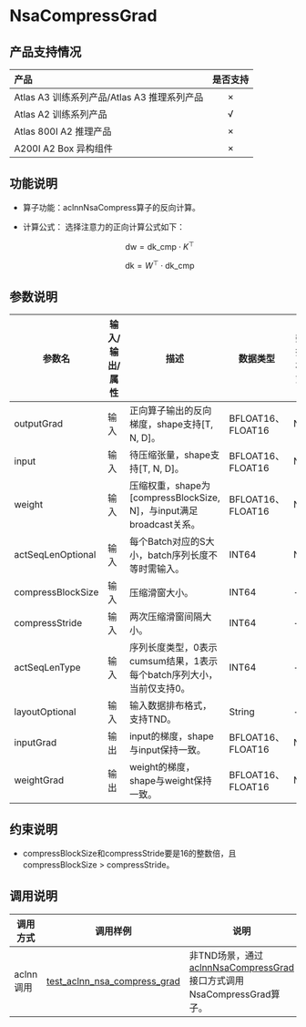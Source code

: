 # NsaCompressGrad

## 产品支持情况

|产品      | 是否支持 |
|:----------------------------|:-----------:|
|<term>Atlas A3 训练系列产品/Atlas A3 推理系列产品</term>|      ×     |
|<term>Atlas A2 训练系列产品</term>|      √     |
|<term>Atlas 800I A2 推理产品</term>|      ×     |
|<term>A200I A2 Box 异构组件</term>|      ×     |


## 功能说明

- 算子功能：aclnnNsaCompress算子的反向计算。

- 计算公式：
  选择注意力的正向计算公式如下：

    $$
    \text{dw} = \text{dk\_cmp} \cdot K^\top
    $$

    $$
    \text{dk} = W^\top \cdot \text{dk\_cmp}
    $$


## 参数说明

| 参数名 | 输入/输出/属性 | 描述 | 数据类型 | 数据格式 |
|--------|---------------|------|----------|----------|
| outputGrad | 输入 | 正向算子输出的反向梯度，shape支持[T, N, D]。 | BFLOAT16、FLOAT16 | ND |
| input | 输入 | 待压缩张量，shape支持[T, N, D]。 | BFLOAT16、FLOAT16 | ND |
| weight | 输入 | 压缩权重，shape为[compressBlockSize, N]，与input满足broadcast关系。 | BFLOAT16、FLOAT16 | ND |
| actSeqLenOptional | 输入 | 每个Batch对应的S大小，batch序列长度不等时需输入。 | INT64 | ND |
| compressBlockSize | 输入 | 压缩滑窗大小。 | INT64 | - |
| compressStride | 输入 | 两次压缩滑窗间隔大小。 | INT64 | - |
| actSeqLenType | 输入 | 序列长度类型，0表示cumsum结果，1表示每个batch序列大小，当前仅支持0。 | INT64 | - |
| layoutOptional | 输入 | 输入数据排布格式，支持TND。 | String | - |
| inputGrad | 输出 | input的梯度，shape与input保持一致。 | BFLOAT16、FLOAT16 | ND |
| weightGrad | 输出 | weight的梯度，shape与weight保持一致。 | BFLOAT16、FLOAT16 | ND |

## 约束说明

- compressBlockSize和compressStride要是16的整数倍，且compressBlockSize > compressStride。

## 调用说明

| 调用方式        | 调用样例        | 说明                                                 |
|----------------|----------------|------------------------------------------------------|
| aclnn调用 | [test_aclnn_nsa_compress_grad](./examples/test_aclnn_nsa_compress_grad.cpp) | 非TND场景，通过[aclnnNsaCompressGrad](./docs/aclnnNsaCompressGrad.md)接口方式调用NsaCompressGrad算子。|

